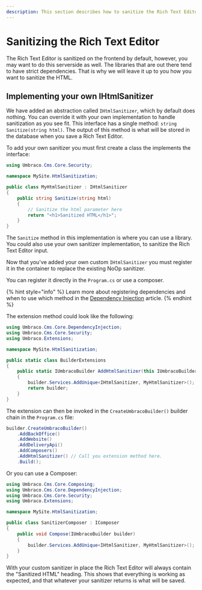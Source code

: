 ```yaml
---
description: This section describes how to sanitize the Rich Text Editor serverside
---
```


# Sanitizing the Rich Text Editor

The Rich Text Editor is sanitized on the frontend by default, however, you may want to do this serverside as well. The libraries that are out there tend to have strict dependencies. That is why we will leave it up to you how you want to sanitize the HTML.

## Implementing your own IHtmlSanitizer

We have added an abstraction called `IHtmlSanitizer`, which by default does nothing. You can override it with your own implementation to handle sanitization as you see fit. This interface has a single method: `string Sanitize(string html)`. The output of this method is what will be stored in the database when you save a Rich Text Editor.

To add your own sanitizer you must first create a class the implements the interface:

```csharp
using Umbraco.Cms.Core.Security;

namespace MySite.HtmlSanitization;

public class MyHtmlSanitizer : IHtmlSanitizer
{
    public string Sanitize(string html)
    {
        // Sanitize the html parameter here
        return "<h1>Sanitized HTML</h1>";
    }
}
```

The `Sanitize` method in this implementation is where you can use a library. You could also use your own sanitizer implementation, to sanitize the Rich Text Editor input.

Now that you've added your own custom `IHtmlSanitizer` you must register it in the container to replace the existing NoOp sanitizer.

You can register it directly in the `Program.cs` or use a composer.

{% hint style="info" %}
Learn more about registering dependencies and when to use which method in the [Dependency Injection](../using-ioc.md) article.
{% endhint %}

The extension method could look like the following:

```csharp
using Umbraco.Cms.Core.DependencyInjection;
using Umbraco.Cms.Core.Security;
using Umbraco.Extensions;

namespace MySite.HtmlSanitization;

public static class BuilderExtensions
{
    public static IUmbracoBuilder AddHtmlSanitizer(this IUmbracoBuilder builder)
    {
        builder.Services.AddUnique<IHtmlSanitizer, MyHtmlSanitizer>();
        return builder;
    }
}
```

The extension can then be invoked in the `CreateUmbracoBuilder()` builder chain in the `Program.cs` file:

```csharp
builder.CreateUmbracoBuilder()
    .AddBackOffice()
    .AddWebsite()
    .AddDeliveryApi()
    .AddComposers()
    .AddHtmlSanitizer() // Call you extension method here.
    .Build();
```

Or you can use a Composer:

```csharp
using Umbraco.Cms.Core.Composing;
using Umbraco.Cms.Core.DependencyInjection;
using Umbraco.Cms.Core.Security;
using Umbraco.Extensions;

namespace MySite.HtmlSanitization;

public class SanitizerComposer : IComposer
{
    public void Compose(IUmbracoBuilder builder)
    {
        builder.Services.AddUnique<IHtmlSanitizer, MyHtmlSanitizer>();
    }
}
```

With your custom sanitizer in place the Rich Text Editor will always contain the "Sanitized HTML" heading. This shows that everything is working as expected, and that whatever your sanitizer returns is what will be saved.
